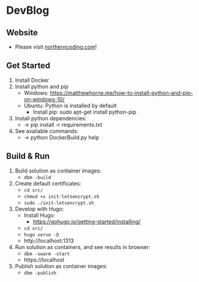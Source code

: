 # DevBlog

## Website
- Please visit [northerncoding.com](https://northerncoding.com)!

## Get Started
1. Install Docker
2. Install python and pip
    - Windows:  https://matthewhorne.me/how-to-install-python-and-pip-on-windows-10/
    - Ubuntu: Python is installed by default
        - Install pip: sudo apt-get install python-pip
3. Install python dependencies:
    - -> pip install -r requirements.txt
4. See available commands:
    - -> python DockerBuild.py help

## Build & Run
1. Build solution as container images:
    - `dbm -build`
2. Create default certificates:
    - `cd src/`
    - `chmod +x init-letsencrypt.sh`
    - `sudo ./init-letsencrypt.sh`
3. Develop with Hugo:
    - Install Hugo: 
        - https://gohugo.io/getting-started/installing/
    - `cd src/` 
    - `hugo serve -D`
    - http://localhost:1313
4. Run solution as containers, and see results in browser:
    - `dbm -swarm -start`
    - https://localhost
5. Publish solution as container images:
    - `dbm -publish`
